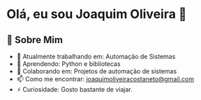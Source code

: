# Olá, eu sou Joaquim Oliveira 👋

## 🚀 Sobre Mim
- 🔭 Atualmente trabalhando em: Automação de Sistemas
- 🌱 Aprendendo: Python e bibliotecas
- 👯 Colaborando em: Projetos de automação de sistemas
- 📫 Como me encontrar: joaquimoliveiracostaneto@gmail.com 
- ⚡ Curiosidade: Gosto bastante de viajar.

